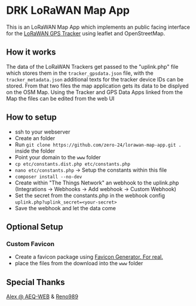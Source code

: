 # DRK LoRaWAN Map App

This is an LoRaWAN Map App which implements an public facing interface for the [LoRaWAN GPS Tracker](https://www.aeq-web.com/lorawan-gps-tracker-the-things-stack-tts-application-server/) using leaflet and OpenStreetMap.

## How it works

The data of the LoRaWAN Trackers get passed to the "uplink.php" file which stores them in the `tracker_gpsdata.json` file, with the `tracker_metadata.json` additional texts for the tracker device IDs can be stored. From that two files the map application gets its data to be displyed on the OSM Map.
Using the Tracker and GPS Data Apps linked from the Map the files can be edited from the web UI

## How to setup

- ssh to your webserver
- Create an folder
- Run `git clone https://github.com/zero-24/lorawan-map-app.git .` inside the folder
- Point your domain to the `www` folder
- `cp etc/constants.dist.php etc/constants.php`
- `nano etc/constants.php` -> Setup the constants within this file
- `composer install --no-dev`
- Create within "The Things Network" an webhook to the uplink.php (Integrations -> Webhooks -> Add webhook -> Custom Webhook)
- Set the secret from the constants.php in the webhook config `uplink.php?uplink_secret=<your-secret>`
- Save the webhook and let the data come

## Optional Setup
### Custom Favicon

- Create a favicon package using [Favicon Generator. For real.](https://realfavicongenerator.net/)
- place the files from the download into the `www` folder

## Special Thanks

[Alex @ AEQ-WEB](https://www.aeq-web.com/) & [Reno989](https://github.com/Reno989)
